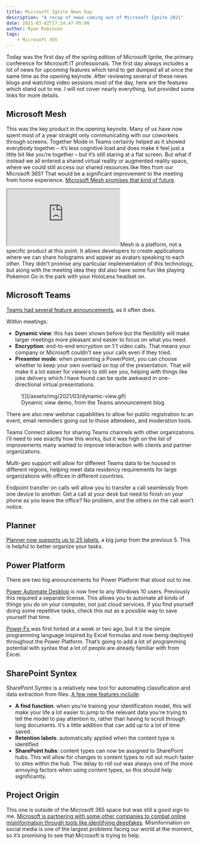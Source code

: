 ```yaml
---
title: Microsoft Ignite News Day
description: "A recap of news coming out of Microsoft Ignite 2021"
date: 2021-03-02T17:14:47-05:00
author: Ryan Robinson
tags:
    - Microsoft 365
---
```


Today was the first day of the spring edition of Microsoft Ignite, the primary conference for Microsoft IT professionals. The first day always includes a lot of news for upcoming features which tend to get dumped all at once the same time as the opening keynote. After reviewing several of these news blogs and watching video sessions most of the day, here are the features which stand out to me. I will not cover nearly everything, but provided some links for more details.

## Microsoft Mesh

This was the key product in the opening keynote. Many of us have now spent most of a year straight only communicating with our coworkers through screens. Together Mode in Teams certainly helped as it showed everybody together – it’s less cognitive load and does make it feel just a little bit like you’re together – but it’s still staring at a flat screen. But what if instead we all entered a shared virtual reality or augmented reality space, where we could still access our shared resources like files from our Microsoft 365? That would be a significant improvement to the meeting from home experience. [Microsoft Mesh promises that kind of future](https://www.cnet.com/news/microsoft-mesh-will-teleport-you-in-ar-and-vr-to-play-with-others-across-lots-of-devices/).

<iframe allow="accelerometer; autoplay; clipboard-write; encrypted-media; gyroscope; picture-in-picture" allowfullscreen="" loading="lazy" src="https://www.youtube.com/embed/Jd2GK0qDtRg?feature=oembed" title="Introducing Microsoft Mesh"></iframe>Mesh is a platform, not a specific product at this point. It allows developers to create applications where we can share holograms and appear as avatars speaking to each other. They didn’t promise any particular implementation of this technology, but along with the meeting idea they did also have some fun like playing Pokemon Go in the park with your HoloLens headset on.

## Microsoft Teams

[Teams had several feature announcements](https://techcommunity.microsoft.com/t5/microsoft-teams-blog/what-s-new-in-microsoft-teams-microsoft-ignite-2021/ba-p/2118226), as it often does.

Within meetings:

- **Dynamic view**: this has been shown before but the flexibility will make larger meetings more pleasant and easier to focus on what you need.
- **Encryption**: end-to-end encryption on 1:1 video calls. That means your company or Microsoft couldn’t see your calls even if they tried.
- **Presenter mode**: when presenting a PowerPoint, you can choose whether to keep your own overlaid on top of the presentation. That will make it a lot easier for viewers to still see you, helping with things like joke delivery which I have found can be quite awkward in one-directional virtual presentations.

<figure>![](/assets/img/2021/03/dynamic-view.gif)<figcaption>Dynamic view demo, from the Teams announcement blog.</figcaption></figure>There are also new webinar capabilities to allow for public registration to an event, email reminders going out to those attendees, and moderation tools.

Teams Connect allows for sharing Teams channels with other organizations. I’ll need to see exactly how this works, but it was high on the list of improvements many wanted to improve interaction with clients and partner organizations.

Multi-geo support will allow for different Teams data to be housed in different regions, helping meet data residency requirements for large organizations with offices in different countries.

Endpoint transfer on calls will allow you to transfer a call seamlessly from one device to another. Get a call at your desk but need to finish on your phone as you leave the office? No problem, and the others on the call won’t notice.

## Planner

[Planner now supports up to 25 labels](https://techcommunity.microsoft.com/t5/planner-blog/add-up-to-25-embedded-editable-labels-to-your-tasks/ba-p/2174399), a big jump from the previous 5. This is helpful to better organize your tasks.

## Power Platform

There are two big announcements for Power Platform that stood out to me.

[Power Automate Desktop](https://flow.microsoft.com/en-us/blog/automate-tasks-with-power-automate-desktop-for-windows-10-no-additional-cost/) is now free to any Windows 10 users. Previously this required a separate license. This allows you to automate all kinds of things you do on your computer, not just cloud services. If you find yourself doing some repetitive tasks, check this out as a possible way to save yourself that time.

[Power Fx ](https://powerapps.microsoft.com/en-us/blog/what-is-microsoft-power-fx/)was first hinted at a week or two ago, but it is the simple programming language inspired by Excel formulas and now being deployed throughout the Power Platform. That’s going to add a lot of programming potential with syntax that a lot of people are already familiar with from Excel.

## SharePoint Syntex

SharePoint Syntex is a relatively new tool for automating classification and data extraction from files. [A few new features include](https://techcommunity.microsoft.com/t5/sharepoint-syntex/learn-more-about-the-future-of-sharepoint-syntex-at-microsoft/ba-p/2178173):

- **A find function**: when you’re training your identification model, this will make your life a lot easier to jump to the relevant data you're trying to tell the model to pay attention to, rather than having to scroll through long documents. It’s a little addition that can add up to a lot of time saved.
- **Retention labels**: automatically applied when the content type is identified
- **SharePoint hubs**: content types can now be assigned to SharePoint hubs. This will allow for changes to content types to roll out much faster to sites within the hub. The delay to roll out was always one of the more annoying factors when using content types, so this should help significantly.

## Project Origin

This one is outside of the Microsoft 365 space but was still a good sign to me. [Microsoft is partnering with some other companies to combat online misinformation through tools like identifying deepfakes](https://innovation.microsoft.com/en-us/project-origin). Misinformation on social media is one of the largest problems facing our world at the moment, so it’s promising to see that Microsoft is trying to help.
